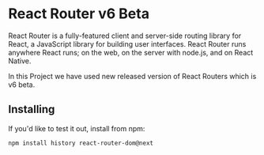 # React Router v6 Beta
React Router is a fully-featured client and server-side routing library for React, a JavaScript library for building user interfaces. React Router runs anywhere React runs; on the web, on the server with node.js, and on React Native.

In this Project we have used new released version of React Routers which is v6 beta.

## Installing
If you'd like to test it out, install from npm:
```tsx
npm install history react-router-dom@next
```
